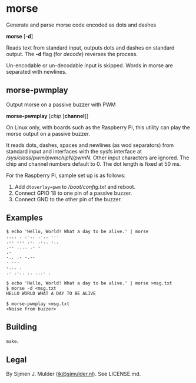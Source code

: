 morse
=====
Generate and parse morse code encoded as dots and dashes

**morse** [**-d**]

Reads text from standard input, outputs dots and dashes on standard
output. The **-d** flag (for *decode*) reverses the process.

Un-encodable or un-decodable input is skipped. Words in morse are
separated with newlines.

morse-pwmplay
-------------
Output morse on a passive buzzer with PWM

**morse-pwmplay** [*chip* [**channel**]]

On Linux only, with boards such as the Raspberry Pi, this utility can
play the morse output on a passive buzzer.

It reads dots, dashes, spaces and newlines (as wod separators) from
standard input and interfaces with the sysfs interface at
*/sys/class/pwm/pwmchipN/pwmN*. Other input characters are ignored.
The chip and channel numbers default to 0. The dot length is fixed at
50 ms.

For the Raspberry Pi, sample set up is as follows:

 1. Add `dtoverlay=pwm` to */boot/config.txt* and reboot.
 2. Connect GPIO 18 to one pin of a passive buzzer.
 3. Connect GND to the other pin of the buzzer.

Examples
--------
    $ echo 'Hello, World! What a day to be alive.' | morse
    .... . .-.. .-.. ---
    .-- --- .-. .-.. -..
    .-- .... .- -
    .-
    -.. .- -.--
    - ---
    -... .
    .- .-.. .. ...- .

    $ echo 'Hello, World! What a day to be alive.' | morse >msg.txt
    $ morse -d <msg.txt
    HELLO WORLD WHAT A DAY TO BE ALIVE
    
    $ morse-pwmplay <msg.txt
    <Noise from buzzer>

Building
--------
`make`.

Legal
-----
By Sijmen J. Mulder (<ik@sjmulder.nl>). See LICENSE.md.
